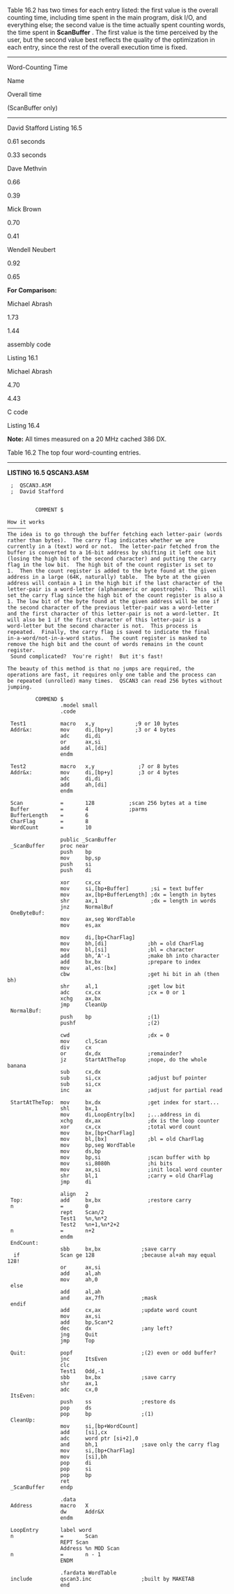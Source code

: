 Table 16.2 has two times for each entry listed: the first value is the
overall counting time, including time spent in the main program, disk
I/O, and everything else; the second value is the time actually spent
counting words, the time spent in **ScanBuffer** . The first value is
the time perceived by the user, but the second value best reflects the
quality of the optimization in each entry, since the rest of the overall
execution time is fixed.

* * * * *

Word-Counting Time

Name

Overall time

(ScanBuffer only)

* * * * *

David Stafford Listing 16.5

0.61 seconds

0.33 seconds

Dave Methvin

0.66

0.39

Mick Brown

0.70

0.41

Wendell Neubert

0.92

0.65

**For Comparison:**

Michael Abrash

1.73

1.44

assembly code

Listing 16.1

Michael Abrash

4.70

4.43

C code

Listing 16.4

**Note:** All times measured on a 20 MHz cached 386 DX.

Table 16.2 The top four word-counting entries.

* * * * *

**LISTING 16.5 QSCAN3.ASM**

     ;  QSCAN3.ASM
     ;  David Stafford
     
     
             COMMENT $
      
    How it works
    ——————
    The idea is to go through the buffer fetching each letter-pair (words
    rather than bytes).  The carry flag indicates whether we are
    currently in a (text) word or not.  The letter-pair fetched from the
    buffer is converted to a 16-bit address by shifting it left one bit
    (losing the high bit of the second character) and putting the carry
    flag in the low bit.  The high bit of the count register is set to
    1.  Then the count register is added to the byte found at the given
    address in a large (64K, naturally) table.  The byte at the given
    address will contain a 1 in the high bit if the last character of the
    letter-pair is a word-letter (alphanumeric or apostrophe).  This  will
    set the carry flag since the high bit of the count register is also a
    1. The low bit of the byte found at the given address will be one if
    the second character of the previous letter-pair was a word-letter
    and the first character of this letter-pair is not a word-letter. It
    will also be 1 if the first character of this letter-pair is a
    word-letter but the second character is not.  This process is
    repeated.  Finally, the carry flag is saved to indicate the final
    in-a-word/not-in-a-word status.  The count register is masked to
    remove the high bit and the count of words remains in the count
    register.
     Sound complicated?  You're right!  But it's fast!
      
    The beauty of this method is that no jumps are required, the
    operations are fast, it requires only one table and the process can
    be repeated (unrolled) many times.  QSCAN3 can read 256 bytes without
    jumping.
     
             COMMEND $
                     .model small
                     .code
      
     Test1           macro   x,y             ;9 or 10 bytes
     Addr&x:         mov     di,[bp+y]       ;3 or 4 bytes
                     adc     di,di
                     or      ax,si
                     add     al,[di]
                     endm
      
     Test2           macro   x,y              ;7 or 8 bytes
     Addr&x:         mov     di,[bp+y]        ;3 or 4 bytes
                     adc     di,di
                     add     ah,[di]
                     endm
      
     Scan            =       128           ;scan 256 bytes at a time 
     Buffer          =       4             ;parms
     BufferLength    =       6
     CharFlag        =       8
     WordCount       =       10
      
                     public _ScanBuffer
     _ScanBuffer     proc near
                     push    bp
                     mov     bp,sp
                     push    si
                     push    di
      
                     xor     cx,cx
                     mov     si,[bp+Buffer]       ;si = text buffer
                     mov     ax,[bp+BufferLength] ;dx = length in bytes
                     shr     ax,1                 ;dx = length in words
                     jnz     NormalBuf
     OneByteBuf:
                     mov     ax,seg WordTable
                     mov     es,ax
      
                     mov     di,[bp+CharFlag]
                     mov     bh,[di]             ;bh = old CharFlag
                     mov     bl,[si]             ;bl = character
                     add     bh,‘A'-1            ;make bh into character
                     add     bx,bx               ;prepare to index
                     mov     al,es:[bx]
                     cbw                         ;get hi bit in ah (then bh)
                     shr     al,1                ;get low bit
                     adc     cx,cx               ;cx = 0 or 1
                     xchg    ax,bx
                     jmp     CleanUp
     NormalBuf:
                     push    bp                  ;(1)
                     pushf                       ;(2)
      
                     cwd                         ;dx = 0
                     mov     cl,Scan
                     div     cx
                     or      dx,dx               ;remainder?
                     jz      StartAtTheTop       ;nope, do the whole banana 
                     sub     cx,dx
                     sub     si,cx               ;adjust buf pointer
                     sub     si,cx
                     inc     ax                  ;adjust for partial read
     
     StartAtTheTop:  mov     bx,dx               ;get index for start...
                     shl     bx,1
                     mov     di,LoopEntry[bx]    ;...address in di
                     xchg    dx,ax               ;dx is the loop counter
                     xor     cx,cx               ;total word count
                     mov     bx,[bp+CharFlag]
                     mov     bl,[bx]             ;bl = old CharFlag
                     mov     bp,seg WordTable
                     mov     ds,bp
                     mov     bp,si               ;scan buffer with bp
                     mov     si,8080h            ;hi bits
                     mov     ax,si               ;init local word counter
                     shr     bl,1                ;carry = old CharFlag
                     jmp     di
      
                     align   2
     Top:            add     bx,bx               ;restore carry
     n               =       0
                     rept    Scan/2
                     Test1   %n,%n*2
                     Test2   %n+1,%n*2+2
     n               =       n+2
                     endm
     EndCount:
                     sbb     bx,bx             ;save carry
      if             Scan ge 128               ;because al+ah may equal 128!
                     or      ax,si
                     add     al,ah
                     mov     ah,0
     else
                     add     al,ah
                     and     ax,7fh            ;mask
     endif
                     add     cx,ax             ;update word count
                     mov     ax,si
                     add     bp,Scan*2
                     dec     dx                ;any left?
                     jng     Quit
                     jmp     Top
      
     Quit:           popf                      ;(2) even or odd buffer?
                     jnc     ItsEven 
                     clc
                     Test1   Odd,-1
                     sbb     bx,bx             ;save carry
                     shr     ax,1
                     adc     cx,0
     ItsEven:
                     push    ss                ;restore ds
                     pop     ds
                     pop     bp                ;(1)
     CleanUp:
                     mov     si,[bp+WordCount]
                     add     [si],cx
                     adc     word ptr [si+2],0
                     and     bh,1              ;save only the carry flag
                     mov     si,[bp+CharFlag]
                     mov     [si],bh
                     pop     di
                     pop     si
                     pop     bp
                     ret
     _ScanBuffer     endp
      
                     .data
     Address         macro   X
                     dw      Addr&X
                     endm
      
     LoopEntry       label word
     n               =       Scan
                     REPT Scan
                     Address %n MOD Scan
     n               =       n - 1
                     ENDM
      
                     .fardata WordTable
     include         qscan3.inc                ;built by MAKETAB
                     end
